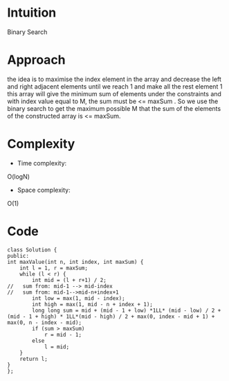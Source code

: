 # Intuition
<!-- Describe your first thoughts on how to solve this problem. -->
Binary Search 
# Approach
<!-- Describe your approach to solving the problem. -->
the idea is to maximise the index element in the array and decrease the left and right adjacent elements until we reach 1 and make all the rest element 1 this array will give the minimum sum of elements under the constraints and with index value equal to M, the sum must be <= maxSum .
So we use the binary search to get the maximum possible M that the sum of the elements of the constructed array is <= maxSum.
# Complexity
- Time complexity:
<!-- Add your time complexity here, e.g. $$O(n)$$ -->
O(logN)
- Space complexity:
<!-- Add your space complexity here, e.g. $$O(n)$$ -->
O(1)
# Code
```
class Solution {
public:
int maxValue(int n, int index, int maxSum) {
    int l = 1, r = maxSum;
    while (l < r) {
        int mid = (l + r+1) / 2;
//   sum from: mid-1 --> mid-index
//   sum from: mid-1-->mid-n+index+1
        int low = max(1, mid - index);
        int high = max(1, mid - n + index + 1);
        long long sum = mid + (mid - 1 + low) *1LL* (mid - low) / 2 + (mid - 1 + high) * 1LL*(mid - high) / 2 + max(0, index - mid + 1) + max(0, n - index - mid);
        if (sum > maxSum)
            r = mid - 1;
        else
            l = mid;
    }
    return l;
}
};
```
